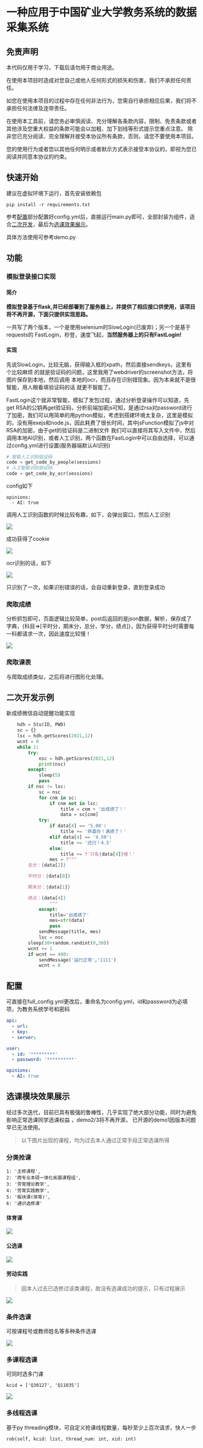 # 一种应用于中国矿业大学教务系统的数据采集系统

## 免责声明
本代码仅用于学习，下载后请勿用于商业用途。

在使用本项目时造成对您自己或他人任何形式的损失和伤害，我们不承担任何责任。

如您在使用本项目的过程中存在任何非法行为，您需自行承担相应后果，我们将不承担任何法律及连带责任。 

在使用本工具前，请您务必审慎阅读、充分理解各条款内容，限制、免责条款或者其他涉及您重大权益的条款可能会以加粗、加下划线等形式提示您重点注意。 除非您已充分阅读、完全理解并接受本协议所有条款，否则，请您不要使用本项目。

您的使用行为或者您以其他任何明示或者默示方式表示接受本协议的，即视为您已阅读并同意本协议的约束。 

## 快速开始

建议在虚拟环境下运行，首先安装依赖包

    pip install -r requirements.txt

参考<a href="#配置">配置</a>部分配置好config.yml后，直接运行main.py即可，全部封装为组件，适合<a href="#二次开发示例">二次开发</a>，最后为[选课效果展示](#选课模块效果展示)。

具体方法使用可参考demo.py

## 功能

### 模拟登录接口实现

#### 简介
**模拟登录基于flask,并已经部署到了服务器上，并提供了相应接口供使用，该项目将不再开源，下面只提供实现思路。**

一共写了两个版本，一个是使用selenium的SlowLogin(已废弃)；另一个是基于requests的
FastLogin，秒登，速度飞起，**当然服务器上的只有FastLogin!**

#### 实现
先说SlowLogin，比较无脑，获得输入框的xpath，然后直接sendkeys，这里有个比较麻烦
的就是验证码的问题，这里我用了webdriver的screenshot方法，将图片保存到本地，然后调用
本地的ocr，而且存在识别错现象。因为本来就不是很智能，用人眼看填验证码的话
就更不智能了。

FastLogin这个就非常智能，模拟了发包过程，通过分析登录操作可以知道，先get RSA的公钥再get验证码，分析前端加密js可知，是通过rsa对password进行了加密，我们可以用简单的用python模拟，考虑到搭建环境太复杂，这里是模拟的，没有用exejs和node.js，因此耗费了很长时间，其中jsFunction模拟了js中对RSA的加密。由于get的验证码是二进制文件
我们可以直接将其写入文件中，然后调用本地AI识别，或者人工识别，两个函数在FastLogin中可以自由选择，可以通过config.yml进行设置(服务器端默认AI识别)

```python
# 智能人工识别验证码
code = get_code_by_people(sessions)
# 人工智能识别验证码
code = get_code_by_ocr(sessions)
```
config如下
```
opinions:
  - AI: true
```
调用人工识别函数的时候比较有趣，如下，会弹出窗口，然后人工识别

![](https://my-photos-test.oss-cn-hangzhou.aliyuncs.com/2021/20210916224421.png)

成功获得了cookie

![](https://my-photos-test.oss-cn-hangzhou.aliyuncs.com/2021/20210916224809.png)

ocr识别的话，如下

![](https://my-photos-test.oss-cn-hangzhou.aliyuncs.com/2021/20210916225044.png)

只识别了一次，如果识别错误的话，会自动重新登录，直到登录成功

### 爬取成绩

分析抓包即可，页面逻辑比较简单，post后返回的是json数据，解析，保存成了字典，{科目=>[平时分，期末分，总分，学分，绩点]}，因为获得平时分时需要每一科都请求一次，因此速度比较慢！

![](https://my-photos-test.oss-cn-hangzhou.aliyuncs.com/2021/20210916230422.png)

### 爬取课表

与爬取成绩类似，之后将进行图形化处理。

## 二次开发示例

新成绩微信自动提醒功能实现

```py
    hdh = Stu(ID, PWD)
    sc = {}
    lsc = hdh.getScores(2021,12)
    wcnt = 0
    while 1:
        try:
            nsc = hdh.getScores(2021,12)
            print(nsc)
        except:
            sleep(5)
            pass
        if nsc != lsc:
            sc = nsc
            for cnm in sc:
                if cnm not in lsc:
                    title = cnm + '出成绩了！'
                    data = sc[cnm]
            try:
                if data[4] == '5.00':
                    title += '恭喜你！满绩了！'
                elif data[4] == '4.50':
                    title += '还行！4.5'
                else:
                    title += f'只有{data[4]}哦！'
                mes = f"""
        总分：{data[2]}

        平时分：{data[0]}

        期末分：{data[1]}

        绩点：{data[4]}
                """
            except:
                title='出成绩了'
                mes=str(data)
                pass
            sendMessage(title, mes)
            lsc = nsc
        sleep(30+random.randint(0,30))
        wcnt += 1
        if wcnt == 400:
            sendMessage('运行正常','1111')
            wcnt = 0
```

## 配置
可直接在full_config.yml更改后，重命名为config.yml，id和password为必填项，为教务系统学号和密码

```yaml
api:
  - url: 
  - key: 
  - server: 

user:
  - id: '*********'
  - password: '**********'

opinions:
  - AI: true
```

## 选课模块效果展示

经过多次迭代，目前已具有极强的鲁棒性，几乎实现了绝大部分功能，同时为避免影响正常选课同学选课权益
，demo2/3将不再开源， 已开源的demo1因版本问题早已无法使用。

> 以下图片出现的课程，均为过去本人通过正常手段正常选课所得

### 分类抢课

    1: '主修课程', 
    2: '跨专业本硕一体化拓展课程组', 
    3: '劳育理论教学', 
    4: '劳育实践教学', 
    5: '板块课(体育)', 
    6: '通识选修课'

#### 体育课
![](https://my-photos-test.oss-cn-hangzhou.aliyuncs.com/2021/202207040116392.png)

#### 公选课
![](https://my-photos-test.oss-cn-hangzhou.aliyuncs.com/2021/202207040126208.png)

#### 劳动实践
> 因本人过去已选修过该类课程，故没有选课成功的提示，只有过程展示

![](https://my-photos-test.oss-cn-hangzhou.aliyuncs.com/2021/202207040129091.png)

### 条件选课
可按课程号或教师姓名等多种条件选课

![](https://my-photos-test.oss-cn-hangzhou.aliyuncs.com/2021/202207040134988.png)

### 多课程选课
可同时选多门课

    kcid = ['Q30127', 'Q11035']

![](https://my-photos-test.oss-cn-hangzhou.aliyuncs.com/2021/202207040139473.png)

### 多线程选课
基于py threading模块，可自定义抢课线程数量，每秒至少上百次请求，快人一步

    rob(self, kcid: list, thread_num: int, xid: int)


